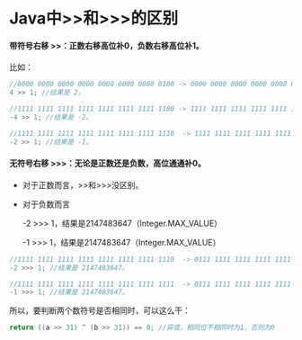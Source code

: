 # Java中>>和>>>的区别

#### 带符号右移 \>>：正数右移高位补0，负数右移高位补1。

比如：

```java
//0000 0000 0000 0000 0000 0000 0000 0100 -> 0000 0000 0000 0000 0000 0000 0000 0010
4 >> 1; //结果是 2。

//1111 1111 1111 1111 1111 1111 1111 1100 -> 1111 1111 1111 1111 1111 1111 1111 1110
-4 >> 1; //结果是 -2。

//1111 1111 1111 1111 1111 1111 1111 1110  -> 1111 1111 1111 1111 1111 1111 1111 1111
-2 >> 1; //结果是 -1。
```



#### 无符号右移 \>>>：无论是正数还是负数，高位通通补0。

- 对于正数而言，>>和>>>没区别。

- 对于负数而言

  -2 >>> 1，结果是2147483647（Integer.MAX_VALUE）

  -1 >>> 1，结果是2147483647（Integer.MAX_VALUE）

```java
//1111 1111 1111 1111 1111 1111 1111 1110  -> 0111 1111 1111 1111 1111 1111 1111 1111
-2 >>> 1; //结果是 2147483647。

//1111 1111 1111 1111 1111 1111 1111 1111  -> 0111 1111 1111 1111 1111 1111 1111 1111
-1 >>> 1; //结果是 2147483647。
```

所以，要判断两个数符号是否相同时，可以这么干：

```java
return ((a >> 31) ^ (b >> 31)) == 0; //异或，相同位不相同时为1，否则为0
```
